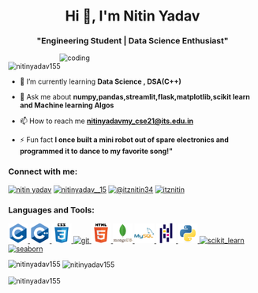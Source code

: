 <h1 align="center">Hi 👋, I'm Nitin Yadav</h1>
<h3 align="center">"Engineering Student | Data Science Enthusiast"</h3>
<img align="right" alt ="coding" width ="400",src="https://www.google.com/url?sa=i&url=https%3A%2F%2Fgithub.com%2Frudrabarad%2FGifs&psig=AOvVaw2ih-T3dx8Y1HKg9LNMIpYo&ust=1713469826538000&source=images&cd=vfe&opi=89978449&ved=0CBEQjRxqFwoTCMCKndWCyoUDFQAAAAAdAAAAABAI.gif"> 

<p align="left"> <img src="https://komarev.com/ghpvc/?username=nitinyadav155&label=Profile%20views&color=0e75b6&style=flat" alt="nitinyadav155" /> </p>

- 🌱 I’m currently learning **Data Science , DSA(C++)**

- 💬 Ask me about **numpy,pandas,streamlit,flask,matplotlib,scikit learn and Machine learning Algos**

- 📫 How to reach me **nitinyadavmy_cse21@its.edu.in**

- ⚡ Fun fact **I once built a mini robot out of spare electronics and programmed it to dance to my favorite song!"**

<h3 align="left">Connect with me:</h3>
<p align="left">
<a href="https://linkedin.com/in/nitin yadav" target="blank"><img align="center" src="https://raw.githubusercontent.com/rahuldkjain/github-profile-readme-generator/master/src/images/icons/Social/linked-in-alt.svg" alt="nitin yadav" height="30" width="40" /></a>
<a href="https://instagram.com/nitinyadav__15" target="blank"><img align="center" src="https://raw.githubusercontent.com/rahuldkjain/github-profile-readme-generator/master/src/images/icons/Social/instagram.svg" alt="nitinyadav__15" height="30" width="40" /></a>
<a href="https://www.hackerrank.com/@itznitin34" target="blank"><img align="center" src="https://raw.githubusercontent.com/rahuldkjain/github-profile-readme-generator/master/src/images/icons/Social/hackerrank.svg" alt="@itznitin34" height="30" width="40" /></a>
<a href="https://www.leetcode.com/itznitin" target="blank"><img align="center" src="https://raw.githubusercontent.com/rahuldkjain/github-profile-readme-generator/master/src/images/icons/Social/leet-code.svg" alt="itznitin" height="30" width="40" /></a>
</p>

<h3 align="left">Languages and Tools:</h3>
<p align="left"> <a href="https://www.cprogramming.com/" target="_blank" rel="noreferrer"> <img src="https://raw.githubusercontent.com/devicons/devicon/master/icons/c/c-original.svg" alt="c" width="40" height="40"/> </a> <a href="https://www.w3schools.com/cpp/" target="_blank" rel="noreferrer"> <img src="https://raw.githubusercontent.com/devicons/devicon/master/icons/cplusplus/cplusplus-original.svg" alt="cplusplus" width="40" height="40"/> </a> <a href="https://www.w3schools.com/css/" target="_blank" rel="noreferrer"> <img src="https://raw.githubusercontent.com/devicons/devicon/master/icons/css3/css3-original-wordmark.svg" alt="css3" width="40" height="40"/> </a> <a href="https://git-scm.com/" target="_blank" rel="noreferrer"> <img src="https://www.vectorlogo.zone/logos/git-scm/git-scm-icon.svg" alt="git" width="40" height="40"/> </a> <a href="https://www.w3.org/html/" target="_blank" rel="noreferrer"> <img src="https://raw.githubusercontent.com/devicons/devicon/master/icons/html5/html5-original-wordmark.svg" alt="html5" width="40" height="40"/> </a> <a href="https://www.mongodb.com/" target="_blank" rel="noreferrer"> <img src="https://raw.githubusercontent.com/devicons/devicon/master/icons/mongodb/mongodb-original-wordmark.svg" alt="mongodb" width="40" height="40"/> </a> <a href="https://www.mysql.com/" target="_blank" rel="noreferrer"> <img src="https://raw.githubusercontent.com/devicons/devicon/master/icons/mysql/mysql-original-wordmark.svg" alt="mysql" width="40" height="40"/> </a> <a href="https://pandas.pydata.org/" target="_blank" rel="noreferrer"> <img src="https://raw.githubusercontent.com/devicons/devicon/2ae2a900d2f041da66e950e4d48052658d850630/icons/pandas/pandas-original.svg" alt="pandas" width="40" height="40"/> </a> <a href="https://www.python.org" target="_blank" rel="noreferrer"> <img src="https://raw.githubusercontent.com/devicons/devicon/master/icons/python/python-original.svg" alt="python" width="40" height="40"/> </a> <a href="https://scikit-learn.org/" target="_blank" rel="noreferrer"> <img src="https://upload.wikimedia.org/wikipedia/commons/0/05/Scikit_learn_logo_small.svg" alt="scikit_learn" width="40" height="40"/> </a> <a href="https://seaborn.pydata.org/" target="_blank" rel="noreferrer"> <img src="https://seaborn.pydata.org/_images/logo-mark-lightbg.svg" alt="seaborn" width="40" height="40"/> </a> </p>

<p><img align="left" src="https://github-readme-stats.vercel.app/api/top-langs?username=nitinyadav155&show_icons=true&locale=en&layout=compact" alt="nitinyadav155" /></p>

<p>&nbsp;<img align="center" src="https://github-readme-stats.vercel.app/api?username=nitinyadav155&show_icons=true&locale=en" alt="nitinyadav155" /></p>

<p><img align="center" src="https://github-readme-streak-stats.herokuapp.com/?user=nitinyadav155&" alt="nitinyadav155" /></p>
